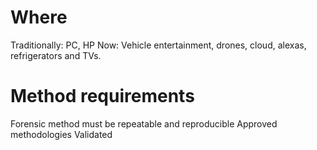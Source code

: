 # Where
Traditionally: PC, HP
Now: Vehicle entertainment, drones, cloud, alexas, refrigerators and TVs.

# Method requirements
Forensic method must be repeatable and reproducible
Approved methodologies
Validated

